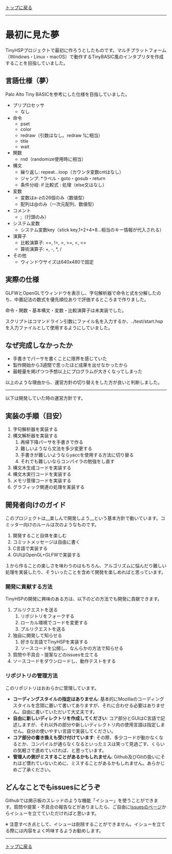 [トップに戻る](https://github.com/dolphilia/tinyhsp)

---

# 最初に見た夢

TinyHSPプロジェクトで最初に作ろうとしたものです。マルチプラットフォーム（Windows・Linux・macOS）で動作するTinyBASIC風のインタプリタを作成することを目指していました。

## 言語仕様（夢）

Palo Alto Tiny BASICを参考にした仕様を目指していました。

- プリプロセッサ
    - なし
- 命令
    - pset
    - color
    - redraw（引数はなし。redraw 1に相当）
    - title
    - wait
- 関数
    - rnd（randomize使用時に相当）
- 構文
    - 繰り返し: repeat...loop（カウンタ変数cntはなし）
    - ジャンプ: \*ラベル・goto・gosub・return
    - 条件分岐: if 比較式 : 処理（else文はなし）
- 変数
    - 変数はa-zの26個のみ（数値型）
    - 配列は@のみ（一次元配列、数値型）
- コメント
    - ;（行頭のみ）
- システム変数
    - システム変数key（stick key,1+2+4+8...相当のキー情報が代入される）
- 演算子
    - 比較演算子: ==, !=, >, >=, <, <=
    - 算術演算子: +, -, *, /
- その他
    - ウィンドウサイズは640x480で固定

## 実際の仕様

GLFWとOpenGLでウィンドウを表示し、字句解析器で命令と式を分解したのち、中置記法の数式を優先順位ありで評価するところまで作りました。

命令・関数・基本構文・変数・比較演算子は未実装でした。

スクリプトはコマンドライン引数にファイル名を入力するか、../test/start.hspを入力ファイルとして使用するようにしていました。

## なぜ完成しなかったか

- 手書きでパーサを書くことに限界を感じていた
- 製作開始から3週間で思ったほど成果を出せなかったから
- 最軽量を掲げつつ予想以上にプログラムが大きくなってしまった

以上のような理由から、運営方針の切り替えをした方が良いと判断しました。

---

以下は開発していた時の運営方針です。

## 実装の手順（目安）

1. 字句解析器を実装する
2. 構文解析器を実装する
    1. 再帰下降パーサを手書きで作る
    2. 難しいようなら文法を多少変更する
    3. 手書きが難しいようならyaccを使用する方法に切り替る
    4. それでも難しいならコンパイラの勉強をし直す
3. 構文木生成コードを実装する
4. 構文木実行コードを実装する
5. メモリ管理コードを実装する
6. グラフィック関連の処理を実装する

## 開発者向けのガイド

このプロジェクトは__楽しんで開発しよう__という基本方針で動いています。コミッター向けのルールは次のようなものです。

1. 開発すること自体を楽しむ
2. コミットメッセージは自由に書く
3. C言語で実装する
4. GUIはOpenGL+GLFWで実装する

１から作ることの楽しさを味わうのはもちろん、アルゴリズムに悩んだり難しい処理を実装したり、そういったことを含めて開発を楽しめればと思っています。

### 開発に貢献する方法

TinyHSPの開発に興味のある方は、以下のどの方法でも開発に貢献できます。

1. プルリクエストを送る
    1. リポジトリをフォークする
    2. ローカル環境でコードを変更する
    3. プルリクエストを送る
2. 独自に開発して知らせる
    1. 好きな言語でTinyHSPを実装する
    2. ソースコードを公開し、なんらかの方法で知らせる
3. 質問や不具合・提案などのissuesを立てる
4. ソースコードをダウンロードし、動作テストをする

### リポジトリの管理方法

このリポジトリはおおらかに管理しています。

- __コーディングスタイルの指定はありません__: 基本的にMozillaのコーディングスタイルを念頭に置いて書いてありますが、それに合わせる必要はありません。自由に書いていただいて大丈夫です。
- __自由に新しいディレクトリを作成してください__: コア部分とGUIはC言語で記述しますが、それ以外の部分や新しいディレクトリ内の使用言語は指定しません。自分の使いやすい言語で実装してください。
- __コア部分の書き換えも受け付けています__: その際、多少コードが動かなくなるとか、コンパイルが通らなくなるといったミスは笑って見過ごす、くらいの気軽さで進めていければ、と思っています。
- __管理人の側がミスすることがあるかもしれません__: Github及びGitの扱いにそれほど慣れていないために、ミスすることがあるかもしれません。あらかじめご了承ください。

## どんなことでもissuesにどうぞ

Githubでは掲示板のスレッドのような機能「イシュー」を使うことができます。質問や提案・不具合の報告などがありましたら、ご自由に[Issuesのページ](https://github.com/dolphilia/tinyhsp/issues)からイシューを立てていただければと思います。

※ 注意すべき点として、イシューは削除することができません。イシューを立てる際には内容をよく吟味するようお勧めします。

---

[トップに戻る](https://github.com/dolphilia/tinyhsp)